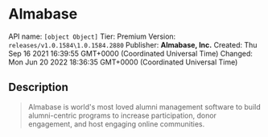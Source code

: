 # Almabase
API name: `[object Object]`
Tier: Premium
Version: `releases/v1.0.1584\1.0.1584.2880`
Publisher: **Almabase, Inc.**
Created: Thu Sep 16 2021 16:39:55 GMT+0000 (Coordinated Universal Time)
Changed: Mon Jun 20 2022 18:36:35 GMT+0000 (Coordinated Universal Time)

## Description
> Almabase is world's most loved alumni management software to build alumni-centric programs to increase participation, donor engagement, and host engaging online communities.

